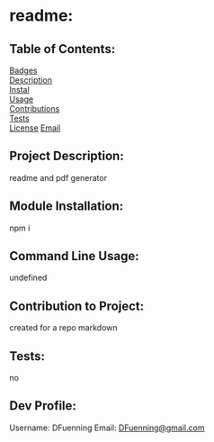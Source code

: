 
# readme: 

## Table of Contents:
[Badges](#Badges)   
[Description](#Description)  
[Instal](#Installation)  
[Usage](#Usage)  
[Contributions](#Contributions)  
[Tests](#Tests)  
[License](#License)
[Email](#Profile)

## Project Description:
readme and pdf generator

## Module Installation:
npm i

## Command Line Usage:
undefined

## Contribution to Project: 
created for a repo markdown

## Tests:
no


## Dev Profile:
Username: DFuenning
Email: DFuenning@gmail.com
